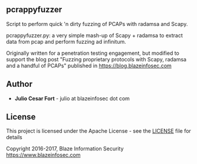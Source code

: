 ## pcrappyfuzzer

Script to perform quick 'n dirty fuzzing of PCAPs with radamsa and Scapy.

pcrappyfuzzer.py: a very simple mash-up of Scapy + radamsa to extract data from pcap and perform fuzzing ad infinitum.

Originally written for a penetration testing engagement, but modified
to support the blog post "Fuzzing proprietary protocols with Scapy,
radamsa and a handful of PCAPs" published in https://blog.blazeinfosec.com

## Author

* **Julio Cesar Fort** - julio at blazeinfosec dot com

## License 

This project is licensed under the Apache License - see the [LICENSE](LICENSE) file for details

Copyright 2016-2017, Blaze Information Security
https://www.blazeinfosec.com
